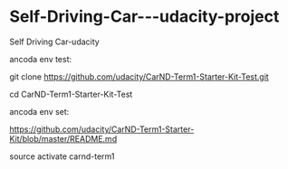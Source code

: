 # Self-Driving-Car---udacity-project
Self Driving Car-udacity

ancoda env test:

git clone https://github.com/udacity/CarND-Term1-Starter-Kit-Test.git

cd CarND-Term1-Starter-Kit-Test

ancoda env set:

https://github.com/udacity/CarND-Term1-Starter-Kit/blob/master/README.md

source activate carnd-term1 
